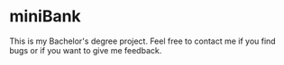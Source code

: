 # miniBank
This is my Bachelor's degree project. Feel free to contact me if you find bugs or if you want to give me feedback.
